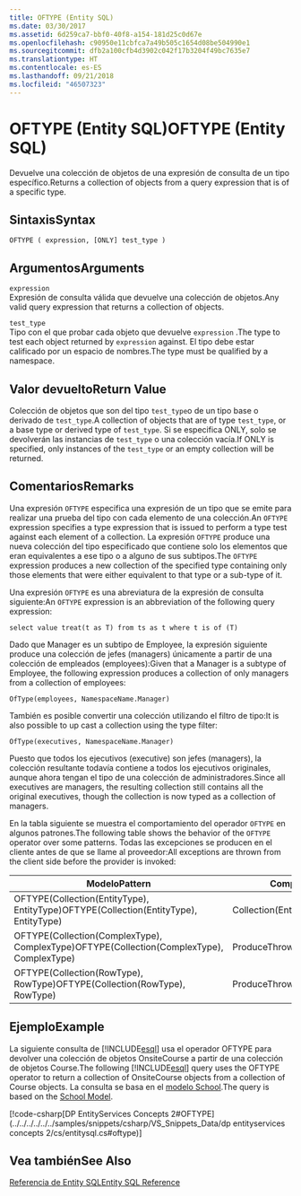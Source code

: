 ```yaml
---
title: OFTYPE (Entity SQL)
ms.date: 03/30/2017
ms.assetid: 6d259ca7-bbf0-40f8-a154-181d25c0d67e
ms.openlocfilehash: c90950e11cbfca7a49b505c1654d08be504990e1
ms.sourcegitcommit: dfb2a100cfb4d3902c042f17b3204f49bc7635e7
ms.translationtype: HT
ms.contentlocale: es-ES
ms.lasthandoff: 09/21/2018
ms.locfileid: "46507323"
---
```

# <a name="oftype-entity-sql"></a><span data-ttu-id="db313-102">OFTYPE (Entity SQL)</span><span class="sxs-lookup"><span data-stu-id="db313-102">OFTYPE (Entity SQL)</span></span>
<span data-ttu-id="db313-103">Devuelve una colección de objetos de una expresión de consulta de un tipo específico.</span><span class="sxs-lookup"><span data-stu-id="db313-103">Returns a collection of objects from a query expression that is of a specific type.</span></span>  
  
## <a name="syntax"></a><span data-ttu-id="db313-104">Sintaxis</span><span class="sxs-lookup"><span data-stu-id="db313-104">Syntax</span></span>  
  
```  
OFTYPE ( expression, [ONLY] test_type )  
```  
  
## <a name="arguments"></a><span data-ttu-id="db313-105">Argumentos</span><span class="sxs-lookup"><span data-stu-id="db313-105">Arguments</span></span>  
 `expression`  
 <span data-ttu-id="db313-106">Expresión de consulta válida que devuelve una colección de objetos.</span><span class="sxs-lookup"><span data-stu-id="db313-106">Any valid query expression that returns a collection of objects.</span></span>  
  
 `test_type`  
 <span data-ttu-id="db313-107">Tipo con el que probar cada objeto que devuelve `expression` .</span><span class="sxs-lookup"><span data-stu-id="db313-107">The type to test each object returned by `expression` against.</span></span> <span data-ttu-id="db313-108">El tipo debe estar calificado por un espacio de nombres.</span><span class="sxs-lookup"><span data-stu-id="db313-108">The type must be qualified by a namespace.</span></span>  
  
## <a name="return-value"></a><span data-ttu-id="db313-109">Valor devuelto</span><span class="sxs-lookup"><span data-stu-id="db313-109">Return Value</span></span>  
 <span data-ttu-id="db313-110">Colección de objetos que son del tipo `test_type`o de un tipo base o derivado de `test_type`.</span><span class="sxs-lookup"><span data-stu-id="db313-110">A collection of objects that are of type `test_type`, or a base type or derived type of `test_type`.</span></span> <span data-ttu-id="db313-111">Si se especifica ONLY, solo se devolverán las instancias de `test_type` o una colección vacía.</span><span class="sxs-lookup"><span data-stu-id="db313-111">If ONLY is specified, only instances of the `test_type` or an empty collection will be returned.</span></span>  
  
## <a name="remarks"></a><span data-ttu-id="db313-112">Comentarios</span><span class="sxs-lookup"><span data-stu-id="db313-112">Remarks</span></span>  
 <span data-ttu-id="db313-113">Una expresión `OFTYPE` especifica una expresión de un tipo que se emite para realizar una prueba del tipo con cada elemento de una colección.</span><span class="sxs-lookup"><span data-stu-id="db313-113">An `OFTYPE` expression specifies a type expression that is issued to perform a type test against each element of a collection.</span></span>  <span data-ttu-id="db313-114">La expresión `OFTYPE` produce una nueva colección del tipo especificado que contiene solo los elementos que eran equivalentes a ese tipo o a alguno de sus subtipos.</span><span class="sxs-lookup"><span data-stu-id="db313-114">The `OFTYPE` expression produces a new collection of the specified type containing only those elements that were either equivalent to that type or a sub-type of it.</span></span>  
  
 <span data-ttu-id="db313-115">Una expresión `OFTYPE` es una abreviatura de la expresión de consulta siguiente:</span><span class="sxs-lookup"><span data-stu-id="db313-115">An `OFTYPE` expression is an abbreviation of the following query expression:</span></span>  
  
```  
select value treat(t as T) from ts as t where t is of (T)  
```  
  
 <span data-ttu-id="db313-116">Dado que Manager es un subtipo de Employee, la expresión siguiente produce una colección de jefes (managers) únicamente a partir de una colección de empleados (employees):</span><span class="sxs-lookup"><span data-stu-id="db313-116">Given that a Manager is a subtype of Employee, the following expression produces a collection of only managers from a collection of employees:</span></span>  
  
```  
OfType(employees, NamespaceName.Manager)  
```  
  
 <span data-ttu-id="db313-117">También es posible convertir una colección utilizando el filtro de tipo:</span><span class="sxs-lookup"><span data-stu-id="db313-117">It is also possible to up cast a collection using the type filter:</span></span>  
  
```  
OfType(executives, NamespaceName.Manager)  
```  
  
 <span data-ttu-id="db313-118">Puesto que todos los ejecutivos (executive) son jefes (managers), la colección resultante todavía contiene a todos los ejecutivos originales, aunque ahora tengan el tipo de una colección de administradores.</span><span class="sxs-lookup"><span data-stu-id="db313-118">Since all executives are managers, the resulting collection still contains all the original executives, though the collection is now typed as a collection of managers.</span></span>  
  
 <span data-ttu-id="db313-119">En la tabla siguiente se muestra el comportamiento del operador `OFTYPE` en algunos patrones.</span><span class="sxs-lookup"><span data-stu-id="db313-119">The following table shows the behavior of the `OFTYPE` operator over some patterns.</span></span> <span data-ttu-id="db313-120">Todas las excepciones se producen en el cliente antes de que se llame al proveedor:</span><span class="sxs-lookup"><span data-stu-id="db313-120">All exceptions are thrown from the client side before the provider is invoked:</span></span>  
  
|<span data-ttu-id="db313-121">Modelo</span><span class="sxs-lookup"><span data-stu-id="db313-121">Pattern</span></span>|<span data-ttu-id="db313-122">Comportamiento</span><span class="sxs-lookup"><span data-stu-id="db313-122">Behavior</span></span>|  
|-------------|--------------|  
|<span data-ttu-id="db313-123">OFTYPE(Collection(EntityType), EntityType)</span><span class="sxs-lookup"><span data-stu-id="db313-123">OFTYPE(Collection(EntityType), EntityType)</span></span>|<span data-ttu-id="db313-124">Collection(EntityType)</span><span class="sxs-lookup"><span data-stu-id="db313-124">Collection(EntityType)</span></span>|  
|<span data-ttu-id="db313-125">OFTYPE(Collection(ComplexType), ComplexType)</span><span class="sxs-lookup"><span data-stu-id="db313-125">OFTYPE(Collection(ComplexType), ComplexType)</span></span>|<span data-ttu-id="db313-126">Produce</span><span class="sxs-lookup"><span data-stu-id="db313-126">Throws</span></span>|  
|<span data-ttu-id="db313-127">OFTYPE(Collection(RowType), RowType)</span><span class="sxs-lookup"><span data-stu-id="db313-127">OFTYPE(Collection(RowType), RowType)</span></span>|<span data-ttu-id="db313-128">Produce</span><span class="sxs-lookup"><span data-stu-id="db313-128">Throws</span></span>|  
  
## <a name="example"></a><span data-ttu-id="db313-129">Ejemplo</span><span class="sxs-lookup"><span data-stu-id="db313-129">Example</span></span>  
 <span data-ttu-id="db313-130">La siguiente consulta de [!INCLUDE[esql](../../../../../../includes/esql-md.md)] usa el operador OFTYPE para devolver una colección de objetos OnsiteCourse a partir de una colección de objetos Course.</span><span class="sxs-lookup"><span data-stu-id="db313-130">The following [!INCLUDE[esql](../../../../../../includes/esql-md.md)] query uses the OFTYPE operator to return a collection of OnsiteCourse objects from a collection of Course objects.</span></span> <span data-ttu-id="db313-131">La consulta se basa en el [modelo School](https://msdn.microsoft.com/library/859a9587-81ea-4a45-9bc0-f8d330e1adac).</span><span class="sxs-lookup"><span data-stu-id="db313-131">The query is based on the [School Model](https://msdn.microsoft.com/library/859a9587-81ea-4a45-9bc0-f8d330e1adac).</span></span>  
  
 [!code-csharp[DP EntityServices Concepts 2#OFTYPE](../../../../../../samples/snippets/csharp/VS_Snippets_Data/dp entityservices concepts 2/cs/entitysql.cs#oftype)]  
  
## <a name="see-also"></a><span data-ttu-id="db313-132">Vea también</span><span class="sxs-lookup"><span data-stu-id="db313-132">See Also</span></span>  
 [<span data-ttu-id="db313-133">Referencia de Entity SQL</span><span class="sxs-lookup"><span data-stu-id="db313-133">Entity SQL Reference</span></span>](../../../../../../docs/framework/data/adonet/ef/language-reference/entity-sql-reference.md)

